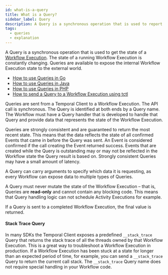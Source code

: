 ```yaml
---
id: what-is-a-query
title: What is a Query?
sidebar_label: Query
description: A Query is a synchronous operation that is used to report the state of a Workflow Execution.
tags:
  - queries
  - explanation
---
```


A Query is a synchronous operation that is used to get the state of a [Workflow Execution](/docs/concepts/what-is-a-workflow-execution).
The state of a running Workflow Execution is constantly changing.
Queries are available to expose the internal Workflow Execution state to the external world.

- [How to use Queries in Go](/docs/go/how-to-use-queries-in-go)
- [How to use Queries in Java](/docs/java/queries)
- [How to use Queries in PHP](/docs/php/queries)
- [How to send a Query to a Workflow Execution using tctl](/docs/tctl/workflow/query)

Queries are sent from a Temporal Client to a Workflow Execution.
The API call is synchronous.
The Query is identified at both ends by a Query name.
The Workflow must have a Query handler that is developed to handle that Query and provide data that represents the state of the Workflow Execution.

Queries are strongly consistent and are guaranteed to return the most recent state.
This means that the data reflects the state of all confirmed Events that came in before the Query was sent.
An Event is considered confirmed if the call creating the Event returned success.
Events that are created while the Query is outstanding may or may not be reflected in the Workflow state the Query result is based on.
Strongly consistent Queries may have a small amount of latency.

A Query can carry arguments to specify which data it is requesting, as every Workflow can expose data to multiple types of Queries.

A Query must never mutate the state of the Workflow Execution – that is, Queries are **read-only** and cannot contain any blocking code.
This means that Query handling logic can not schedule Activity Executions for example.

If a Query is sent to a completed Workflow Execution, the final value is returned.

#### Stack Trace Query

In many SDKs the Temporal Client exposes a predefined `__stack_trace` Query that returns the stack trace of all the threads owned by that Workflow Execution.
This is a great way to troubleshoot a Workflow Execution in production.
If a Workflow Execution has been stuck at a state for longer than an expected period of time, for example, you can send a `__stack_trace` Query to return the current call stack.
The `__stack_trace` Query name does not require special handling in your Workflow code.
